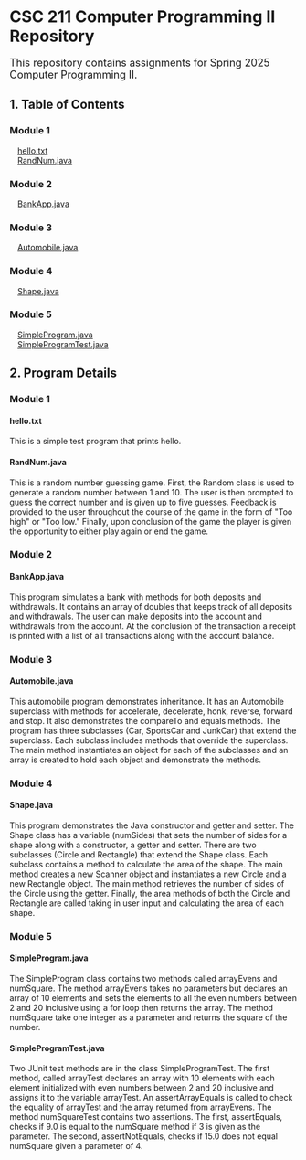 # CSC 211 Computer Programming II Repository

<font size= "4">This repository contains assignments for Spring 2025 Computer Programming II.</font>  

## 1. Table of Contents
### Module 1
&emsp;[hello.txt](https://github.com/CodebyLK/CSC211/blob/7e6cf34cbd0bea6f4a77d73eae7ba96881d1a6b0/Module1/hello.txt)   
&emsp;[RandNum.java](https://github.com/CodebyLK/CSC211/blob/7e6cf34cbd0bea6f4a77d73eae7ba96881d1a6b0/Module1/RandNum.java)  

### Module 2
&emsp;[BankApp.java](https://github.com/CodebyLK/CSC211/blob/7e6cf34cbd0bea6f4a77d73eae7ba96881d1a6b0/Module2/Bank.java)

### Module 3
&emsp;[Automobile.java](https://github.com/CodebyLK/CSC211/blob/7e6cf34cbd0bea6f4a77d73eae7ba96881d1a6b0/Module3/Automobile.java)

### Module 4
&emsp;[Shape.java](https://github.com/CodebyLK/CSC211/blob/a06650e78b9669c8c7b5473478f6417307997b7b/Module4/Shape.java)

### Module 5

&emsp;[SimpleProgram.java](https://github.com/CodebyLK/CSC211/blob/97a2f85d283ad8942294e8d67ed31d28bdbd3aea/Module5/SimpleProgram.java)  
&emsp;[SimpleProgramTest.java](https://github.com/CodebyLK/CSC211/blob/97a2f85d283ad8942294e8d67ed31d28bdbd3aea/Module5/SimpleProgramTest.java)  

## 2. Program Details
### Module 1

#### hello.txt  
This is a simple test program that prints hello.  

#### RandNum.java 
This is a random number guessing game. First, the Random class is used to generate a random number between 1 and 10. The user is then prompted to guess the correct number and is given up to five guesses. Feedback is provided to the user throughout the course of the game in the form of "Too high" or "Too low." Finally, upon conclusion of the game the player is given the opportunity to either play again or end the game.  

### Module 2

#### BankApp.java
This program simulates a bank with methods for both deposits and withdrawals. It contains an array of doubles that keeps track of all deposits and withdrawals. The user can make deposits into the account and withdrawals from the account. At the conclusion of the transaction a receipt is printed with a list of all transactions along with the account balance.  

### Module 3

#### Automobile.java
This automobile program demonstrates inheritance. It has an Automobile superclass with methods for accelerate, decelerate, honk, reverse, forward and stop. It also demonstrates the compareTo and equals methods. The program has three subclasses (Car, SportsCar and JunkCar) that extend the superclass. Each subclass includes methods that override the superclass. The main method instantiates an object for each of the subclasses and an array is created to hold each object and demonstrate the methods.

### Module 4

#### Shape.java
This program demonstrates the Java constructor and getter and setter. The Shape class has a variable (numSides) that sets the number of sides for a shape along with a constructor, a getter and setter. There are two subclasses (Circle and Rectangle) that extend the Shape class. Each subclass contains a method to calculate the area of the shape. The main method creates a new Scanner object and instantiates a new Circle and a new Rectangle object. The main method retrieves the number of sides of the Circle using the getter. Finally, the area methods of both the Circle and Rectangle are called taking in user input and calculating the area of each shape.

### Module 5

#### SimpleProgram.java

The SimpleProgram class contains two methods called arrayEvens and numSquare. The method arrayEvens takes no parameters but declares an array of 10 elements and sets the elements to all the even numbers between 2 and 20 inclusive using a for loop then returns the array. The method numSquare take one integer as a parameter and returns the square of the number.

#### SimpleProgramTest.java

Two JUnit test methods are in the class SimpleProgramTest. The first method, called arrayTest declares an array with 10 elements with each element initialized with even numbers between 2 and 20 inclusive and assigns it to the variable arrayTest. An assertArrayEquals is called to check the equality of arrayTest and the array returned from arrayEvens. The method numSquareTest contains two assertions. The first, assertEquals, checks if 9.0 is equal to the numSquare method if 3 is given as the parameter. The second, assertNotEquals, checks if 15.0 does not equal numSquare given a parameter of 4.
